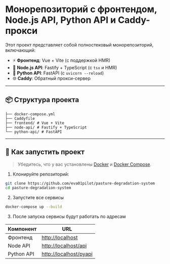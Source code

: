 # Монорепозиторий с фронтендом, Node.js API, Python API и Caddy-прокси

Этот проект представляет собой полностековый монорепозиторий, включающий:

- ⚡ **Фронтенд**: Vue + Vite (с поддержкой HMR)
- 🚀 **Node.js API**: Fastify + TypeScript (с `tsx` и HMR)
- 🐍 **Python API**: FastAPI (с `uvicorn --reload`)
- 🌐 **Caddy**: Обратный прокси-сервер

---

## 📦 Структура проекта
```.
├── docker-compose.yml
├── Caddyfile
├── frontend/ # Vue + Vite
├── node-api/ # Fastify + TypeScript
└── python-api/ # FastAPI
```
---

## 🚀 Как запустить проект

> Убедитесь, что у вас установлены [Docker](https://www.docker.com/products/docker-desktop/) и [Docker Compose](https://docs.docker.com/compose/install/).

1. Клонируйте репозиторий:

```bash
git clone https://github.com/eva01pilot/pasture-degradation-system
cd pasture-degradation-system
```
2. Запустите все сервисы
```bash
docker-compose up --build
```
3. После запуска сервисы будут работать по адресам

| Компонент   | URL                        |
|-------------|----------------------------|
| Фронтенд    | [http://localhost](http://localhost)         |
| Node API    | [http://localhost/api](http://localhost/api) |
| Python API  | [http://localhost/pyapi](http://localhost/pyapi) |

